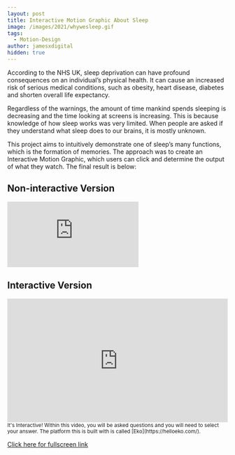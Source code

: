 ```yaml
---
layout: post
title: Interactive Motion Graphic About Sleep
image: /images/2021/whywesleep.gif
tags:
  - Motion-Design
author: jamesxdigital
hidden: true
---
```


According to the NHS UK, sleep deprivation can have profound consequences on an individual’s physical health. It can cause an increased risk of serious medical conditions, such as obesity, heart disease, diabetes and shorten overall life expectancy.

Regardless of the warnings, the amount of time mankind spends sleeping is decreasing and the time looking at screens is increasing. This is because knowledge of how sleep works was very limited. When people are asked if they understand what sleep does to our brains, it is mostly unknown.

This project aims to intuitively demonstrate one of sleep’s many functions, which is the formation of memories. The approach was to create an Interactive Motion Graphic, which users can click and determine the output of what they watch. The final result is below:

## Non-interactive Version

<iframe loading="lazy" src="https://www.youtube.com/embed/wZAlIN2cgqw" frameborder="0" allow="accelerometer; encrypted-media; gyroscope; picture-in-picture" allowfullscreen></iframe>

## Interactive Version

<div class='embed-container'> <iframe loading="lazy" src="https://video.eko.com/v/V5EEgX/embed?autoplay=false&publisherID=XQtbh6" frameborder="0" allowfullscreen></iframe> </div>
<small>It's Interactive! Within this video, you will be asked questions and you will need to select your answer. The platform this is built with is called [Eko](https://helloeko.com/).</small>

[Click here for fullscreen link](https://video.helloeko.com/v/V5EEgX "Fullscreen link")

<style>.embed-container { position: relative; padding-bottom: 56.25%; height: 0; overflow: hidden; max-width: 100%; } .embed-container iframe, .embed-container object, .embed-container embed { position: absolute; top: 0; left: 0; width: 100%; height: 100%; }</style>
